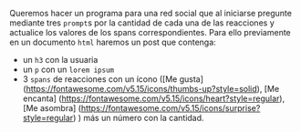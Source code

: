 Queremos hacer un programa para una red social que al iniciarse pregunte mediante tres `prompt`s por la cantidad de cada una de las reacciones y actualice los valores de los spans correspondientes.
Para ello previamente en un documento `html` haremos un post que contenga:

- un `h3` con la usuaria
- un `p` con un `lorem ipsum`
- 3 `spans` de reacciones con un ícono ([Me gusta] (https://fontawesome.com/v5.15/icons/thumbs-up?style=solid), [Me encanta] (https://fontawesome.com/v5.15/icons/heart?style=regular), [Me asombra] (https://fontawesome.com/v5.15/icons/surprise?style=regular) ) más un número con la cantidad.